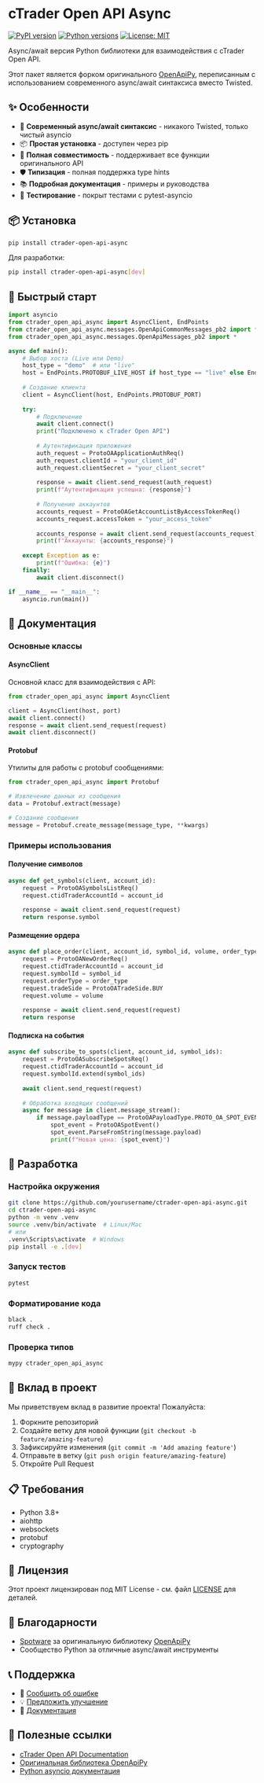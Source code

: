 # cTrader Open API Async

[![PyPI version](https://badge.fury.io/py/ctrader-open-api-async.svg)](https://badge.fury.io/py/ctrader-open-api-async)
[![Python versions](https://img.shields.io/pypi/pyversions/ctrader-open-api-async.svg)](https://pypi.org/project/ctrader-open-api-async/)
[![License: MIT](https://img.shields.io/badge/License-MIT-yellow.svg)](https://opensource.org/licenses/MIT)

Async/await версия Python библиотеки для взаимодействия с cTrader Open API.

Этот пакет является форком оригинального [OpenApiPy](https://github.com/spotware/OpenApiPy), переписанным с использованием современного async/await синтаксиса вместо Twisted.

## ✨ Особенности

- 🚀 **Современный async/await синтаксис** - никакого Twisted, только чистый asyncio
- 📦 **Простая установка** - доступен через pip
- 🔄 **Полная совместимость** - поддерживает все функции оригинального API
- 🛡️ **Типизация** - полная поддержка type hints
- 📚 **Подробная документация** - примеры и руководства
- 🧪 **Тестирование** - покрыт тестами с pytest-asyncio

## 📦 Установка

```bash
pip install ctrader-open-api-async
```

Для разработки:
```bash
pip install ctrader-open-api-async[dev]
```

## 🚀 Быстрый старт

```python
import asyncio
from ctrader_open_api_async import AsyncClient, EndPoints
from ctrader_open_api_async.messages.OpenApiCommonMessages_pb2 import *
from ctrader_open_api_async.messages.OpenApiMessages_pb2 import *

async def main():
    # Выбор хоста (Live или Demo)
    host_type = "demo"  # или "live"
    host = EndPoints.PROTOBUF_LIVE_HOST if host_type == "live" else EndPoints.PROTOBUF_DEMO_HOST
    
    # Создание клиента
    client = AsyncClient(host, EndPoints.PROTOBUF_PORT)
    
    try:
        # Подключение
        await client.connect()
        print("Подключено к cTrader Open API")
        
        # Аутентификация приложения
        auth_request = ProtoOAApplicationAuthReq()
        auth_request.clientId = "your_client_id"
        auth_request.clientSecret = "your_client_secret"
        
        response = await client.send_request(auth_request)
        print(f"Аутентификация успешна: {response}")
        
        # Получение аккаунтов
        accounts_request = ProtoOAGetAccountListByAccessTokenReq()
        accounts_request.accessToken = "your_access_token"
        
        accounts_response = await client.send_request(accounts_request)
        print(f"Аккаунты: {accounts_response}")
        
    except Exception as e:
        print(f"Ошибка: {e}")
    finally:
        await client.disconnect()

if __name__ == "__main__":
    asyncio.run(main())
```

## 📖 Документация

### Основные классы

#### AsyncClient
Основной класс для взаимодействия с API:

```python
from ctrader_open_api_async import AsyncClient

client = AsyncClient(host, port)
await client.connect()
response = await client.send_request(request)
await client.disconnect()
```

#### Protobuf
Утилиты для работы с protobuf сообщениями:

```python
from ctrader_open_api_async import Protobuf

# Извлечение данных из сообщения
data = Protobuf.extract(message)

# Создание сообщения
message = Protobuf.create_message(message_type, **kwargs)
```

### Примеры использования

#### Получение символов
```python
async def get_symbols(client, account_id):
    request = ProtoOASymbolsListReq()
    request.ctidTraderAccountId = account_id
    
    response = await client.send_request(request)
    return response.symbol
```

#### Размещение ордера
```python
async def place_order(client, account_id, symbol_id, volume, order_type):
    request = ProtoOANewOrderReq()
    request.ctidTraderAccountId = account_id
    request.symbolId = symbol_id
    request.orderType = order_type
    request.tradeSide = ProtoOATradeSide.BUY
    request.volume = volume
    
    response = await client.send_request(request)
    return response
```

#### Подписка на события
```python
async def subscribe_to_spots(client, account_id, symbol_ids):
    request = ProtoOASubscribeSpotsReq()
    request.ctidTraderAccountId = account_id
    request.symbolId.extend(symbol_ids)
    
    await client.send_request(request)
    
    # Обработка входящих сообщений
    async for message in client.message_stream():
        if message.payloadType == ProtoOAPayloadType.PROTO_OA_SPOT_EVENT:
            spot_event = ProtoOASpotEvent()
            spot_event.ParseFromString(message.payload)
            print(f"Новая цена: {spot_event}")
```

## 🔧 Разработка

### Настройка окружения
```bash
git clone https://github.com/yourusername/ctrader-open-api-async.git
cd ctrader-open-api-async
python -m venv .venv
source .venv/bin/activate  # Linux/Mac
# или
.venv\Scripts\activate  # Windows
pip install -e .[dev]
```

### Запуск тестов
```bash
pytest
```

### Форматирование кода
```bash
black .
ruff check .
```

### Проверка типов
```bash
mypy ctrader_open_api_async
```

## 🤝 Вклад в проект

Мы приветствуем вклад в развитие проекта! Пожалуйста:

1. Форкните репозиторий
2. Создайте ветку для новой функции (`git checkout -b feature/amazing-feature`)
3. Зафиксируйте изменения (`git commit -m 'Add amazing feature'`)
4. Отправьте в ветку (`git push origin feature/amazing-feature`)
5. Откройте Pull Request

## 📋 Требования

- Python 3.8+
- aiohttp
- websockets
- protobuf
- cryptography

## 📄 Лицензия

Этот проект лицензирован под MIT License - см. файл [LICENSE](LICENSE) для деталей.

## 🙏 Благодарности

- [Spotware](https://github.com/spotware) за оригинальную библиотеку [OpenApiPy](https://github.com/spotware/OpenApiPy)
- Сообщество Python за отличные async/await инструменты

## 📞 Поддержка

- 🐛 [Сообщить об ошибке](https://github.com/yourusername/ctrader-open-api-async/issues)
- 💡 [Предложить улучшение](https://github.com/yourusername/ctrader-open-api-async/issues)
- 📖 [Документация](https://github.com/yourusername/ctrader-open-api-async/blob/main/README.md)

## 🔗 Полезные ссылки

- [cTrader Open API Documentation](https://help.ctrader.com/open-api/)
- [Оригинальная библиотека OpenApiPy](https://github.com/spotware/OpenApiPy)
- [Python asyncio документация](https://docs.python.org/3/library/asyncio.html) 